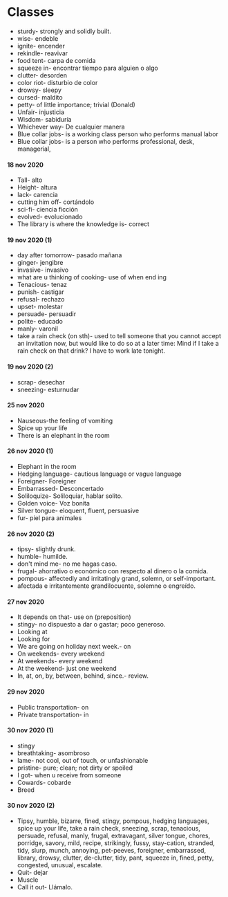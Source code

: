 # Classes

- sturdy- strongly and solidly built.
- wise- endeble
- ignite- encender
- rekindle- reavivar
- food tent- carpa de comida
- squeeze in- encontrar tiempo para alguien o algo
- clutter- desorden
- color riot- disturbio de color
- drowsy- sleepy
- cursed- maldito
- petty- of little importance; trivial (Donald)
- Unfair- injusticia
- Wisdom- sabiduría
- Whichever way- De cualquier manera
- Blue collar jobs- is a working class person who performs manual labor
- Blue collar jobs- is a person who performs professional, desk, managerial,


#### 18 nov 2020

- Tall- alto
- Height- altura
- lack- carencia
- cutting him off- cortándolo
- sci-fi- ciencia ficción
- evolved- evolucionado
- The library is where the knowledge is- correct


#### 19 nov 2020 (1)

- day after tomorrow- pasado mañana
- ginger- jengibre
- invasive- invasivo
- what are u thinking of cooking- use of when end ing
- Tenacious- tenaz
- punish- castigar
- refusal- rechazo
- upset- molestar
- persuade- persuadir
- polite- educado
- manly- varonil
- take a rain check (on sth)- used to tell someone that you cannot accept an invitation now, but would like to do so at a later time: Mind if I take a rain check on that drink? I have to work late tonight.


#### 19 nov 2020 (2)

- scrap- desechar
- sneezing- esturnudar

#### 25 nov 2020

- Nauseous-the feeling of vomiting
- Spice up your life
- There is an elephant in the room

#### 26 nov 2020 (1)

- Elephant in the room
- Hedging language- cautious language or vague language
- Foreigner- Foreigner
- Embarrassed- Desconcertado
- Soliloquize- Soliloquiar, hablar solito.
- Golden voice- Voz bonita
- Silver tongue- eloquent, fluent, persuasive
- fur- piel para animales


#### 26 nov 2020 (2)

- tipsy- slightly drunk.
- humble- humilde.
- don't mind me- no me hagas caso.
- frugal- ahorrativo o económico con respecto al dinero o la comida.
- pompous- affectedly and irritatingly grand, solemn, or self-important.
- afectada e irritantemente grandilocuente, solemne o engreído.


#### 27 nov 2020
- It depends on that- use on (preposition)
- stingy- no dispuesto a dar o gastar; poco generoso.
- Looking at
- Looking for
- We are going on holiday next week.- on
- On weekends- every weekend
- At weekends- every weekend
- At the weekend- just one weekend
- In, at, on, by, between, behind, since.- review.


#### 29 nov 2020
- Public transportation- on
- Private transportation- in


#### 30 nov 2020 (1)
- stingy
- breathtaking- asombroso
- lame- not cool, out of touch, or unfashionable
- pristine- pure; clean; not dirty or spoiled
- I got- when u receive from someone
- Cowards- cobarde
- Breed

#### 30 nov 2020 (2)

- Tipsy, humble, bizarre, fined, stingy, pompous,   hedging languages, spice up your life, take a rain check, sneezing, scrap, tenacious, persuade, refusal, manly, frugal, extravagant, silver tongue, chores, porridge, savory, mild, recipe, strikingly, fussy, stay-cation, stranded, tidy, slurp, munch, annoying, pet-peeves,  foreigner, embarrassed, library, drowsy, clutter, de-clutter, tidy, pant, squeeze in, fined, petty, congested, unusual, escalate.
- Quit- dejar
- Muscle
- Call it out- Llámalo.
